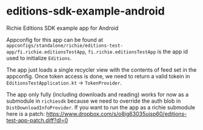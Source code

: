 # editions-sdk-example-android
Richie Editions SDK example app for Android

Appconfig for this app can be found at `appconfigs/standalone/richie/editions-test-app/fi.richie.editionsTestApp`, `fi.richie.editionsTestApp` is the app id used to initialize `Editions`.

The app just loads a single recycler view with the contents of feed set in the appconfig. Once token access is done, we need to return a valid tokein in `EditionsTestApplication.kt` -> `TokenProvider`.

The app only fully (including downloads and reading) works for now as a submodule in `richiesdk` because we need to override the auth blob in `DistDownloadInfoProvider`. If you want to run the app as a richie submodule here is a patch: https://www.dropbox.com/s/o8ig63035ujsp60/editions-test-app-patch.diff?dl=0

